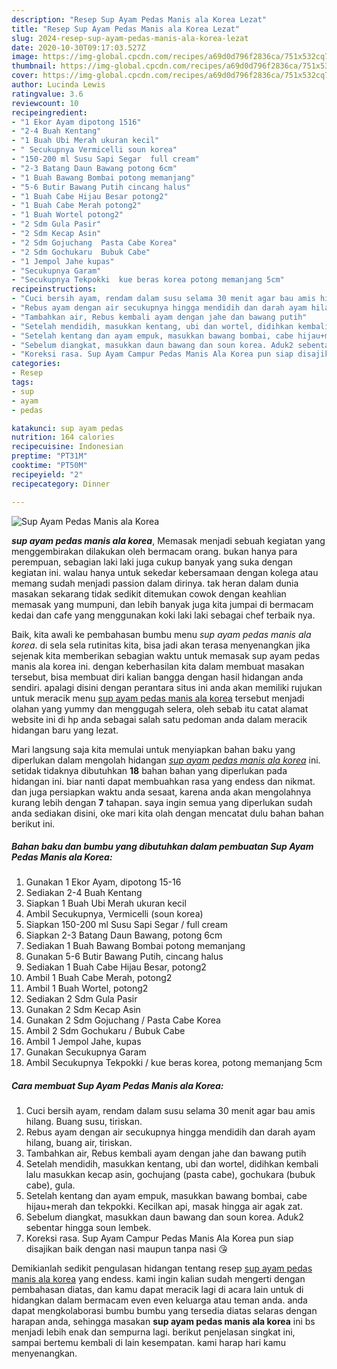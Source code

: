 ```yaml
---
description: "Resep Sup Ayam Pedas Manis ala Korea Lezat"
title: "Resep Sup Ayam Pedas Manis ala Korea Lezat"
slug: 2024-resep-sup-ayam-pedas-manis-ala-korea-lezat
date: 2020-10-30T09:17:03.527Z
image: https://img-global.cpcdn.com/recipes/a69d0d796f2836ca/751x532cq70/sup-ayam-pedas-manis-ala-korea-foto-resep-utama.jpg
thumbnail: https://img-global.cpcdn.com/recipes/a69d0d796f2836ca/751x532cq70/sup-ayam-pedas-manis-ala-korea-foto-resep-utama.jpg
cover: https://img-global.cpcdn.com/recipes/a69d0d796f2836ca/751x532cq70/sup-ayam-pedas-manis-ala-korea-foto-resep-utama.jpg
author: Lucinda Lewis
ratingvalue: 3.6
reviewcount: 10
recipeingredient:
- "1 Ekor Ayam dipotong 1516"
- "2-4 Buah Kentang"
- "1 Buah Ubi Merah ukuran kecil"
- " Secukupnya Vermicelli soun korea"
- "150-200 ml Susu Sapi Segar  full cream"
- "2-3 Batang Daun Bawang potong 6cm"
- "1 Buah Bawang Bombai potong memanjang"
- "5-6 Butir Bawang Putih cincang halus"
- "1 Buah Cabe Hijau Besar potong2"
- "1 Buah Cabe Merah potong2"
- "1 Buah Wortel potong2"
- "2 Sdm Gula Pasir"
- "2 Sdm Kecap Asin"
- "2 Sdm Gojuchang  Pasta Cabe Korea"
- "2 Sdm Gochukaru  Bubuk Cabe"
- "1 Jempol Jahe kupas"
- "Secukupnya Garam"
- "Secukupnya Tekpokki  kue beras korea potong memanjang 5cm"
recipeinstructions:
- "Cuci bersih ayam, rendam dalam susu selama 30 menit agar bau amis hilang. Buang susu, tiriskan."
- "Rebus ayam dengan air secukupnya hingga mendidih dan darah ayam hilang, buang air, tiriskan."
- "Tambahkan air, Rebus kembali ayam dengan jahe dan bawang putih"
- "Setelah mendidih, masukkan kentang, ubi dan wortel, didihkan kembali lalu masukkan kecap asin, gochujang (pasta cabe), gochukara (bubuk cabe), gula."
- "Setelah kentang dan ayam empuk, masukkan bawang bombai, cabe hijau+merah dan tekpokki. Kecilkan api, masak hingga air agak zat."
- "Sebelum diangkat, masukkan daun bawang dan soun korea. Aduk2 sebentar hingga soun lembek."
- "Koreksi rasa. Sup Ayam Campur Pedas Manis Ala Korea pun siap disajikan baik dengan nasi maupun tanpa nasi 😘"
categories:
- Resep
tags:
- sup
- ayam
- pedas

katakunci: sup ayam pedas 
nutrition: 164 calories
recipecuisine: Indonesian
preptime: "PT31M"
cooktime: "PT50M"
recipeyield: "2"
recipecategory: Dinner

---
```



![Sup Ayam Pedas Manis ala Korea](https://img-global.cpcdn.com/recipes/a69d0d796f2836ca/751x532cq70/sup-ayam-pedas-manis-ala-korea-foto-resep-utama.jpg)

<b><i>sup ayam pedas manis ala korea</i></b>, Memasak menjadi sebuah kegiatan yang menggembirakan dilakukan oleh bermacam orang. bukan hanya para perempuan, sebagian laki laki juga cukup banyak yang suka dengan kegiatan ini. walau hanya untuk sekedar kebersamaan dengan kolega atau memang sudah menjadi passion dalam dirinya. tak heran dalam dunia masakan sekarang tidak sedikit ditemukan cowok dengan keahlian memasak yang mumpuni, dan lebih banyak juga kita jumpai di bermacam kedai dan cafe yang menggunakan koki laki laki sebagai chef terbaik nya.



Baik, kita awali ke pembahasan bumbu menu <i>sup ayam pedas manis ala korea</i>. di sela sela rutinitas kita, bisa jadi akan terasa menyenangkan jika sejenak kita memberikan sebagian waktu untuk memasak sup ayam pedas manis ala korea ini. dengan keberhasilan kita dalam membuat masakan tersebut, bisa membuat diri kalian bangga dengan hasil hidangan anda sendiri. apalagi disini dengan perantara situs ini anda akan memiliki rujukan untuk meracik menu <u>sup ayam pedas manis ala korea</u> tersebut menjadi olahan yang yummy dan menggugah selera, oleh sebab itu catat alamat website ini di hp anda sebagai salah satu pedoman anda dalam meracik hidangan baru yang lezat.


Mari langsung saja kita memulai untuk menyiapkan bahan baku yang diperlukan dalam mengolah hidangan <u><i>sup ayam pedas manis ala korea</i></u> ini. setidak tidaknya dibutuhkan <b>18</b> bahan bahan yang diperlukan pada hidangan ini. biar nanti dapat membuahkan rasa yang endess dan nikmat. dan juga persiapkan waktu anda sesaat, karena anda akan mengolahnya kurang lebih dengan <b>7</b> tahapan. saya ingin semua yang diperlukan sudah anda sediakan disini, oke mari kita olah dengan mencatat dulu bahan bahan berikut ini.

<!--inarticleads1-->

##### Bahan baku dan bumbu yang dibutuhkan dalam pembuatan Sup Ayam Pedas Manis ala Korea:

1. Gunakan 1 Ekor Ayam, dipotong 15-16
1. Sediakan 2-4 Buah Kentang
1. Siapkan 1 Buah Ubi Merah ukuran kecil
1. Ambil  Secukupnya, Vermicelli (soun korea)
1. Siapkan 150-200 ml Susu Sapi Segar / full cream
1. Siapkan 2-3 Batang Daun Bawang, potong 6cm
1. Sediakan 1 Buah Bawang Bombai potong memanjang
1. Gunakan 5-6 Butir Bawang Putih, cincang halus
1. Sediakan 1 Buah Cabe Hijau Besar, potong2
1. Ambil 1 Buah Cabe Merah, potong2
1. Ambil 1 Buah Wortel, potong2
1. Sediakan 2 Sdm Gula Pasir
1. Gunakan 2 Sdm Kecap Asin
1. Gunakan 2 Sdm Gojuchang / Pasta Cabe Korea
1. Ambil 2 Sdm Gochukaru / Bubuk Cabe
1. Ambil 1 Jempol Jahe, kupas
1. Gunakan Secukupnya Garam
1. Ambil Secukupnya Tekpokki / kue beras korea, potong memanjang 5cm




<!--inarticleads2-->

##### Cara membuat Sup Ayam Pedas Manis ala Korea:

1. Cuci bersih ayam, rendam dalam susu selama 30 menit agar bau amis hilang. Buang susu, tiriskan.
1. Rebus ayam dengan air secukupnya hingga mendidih dan darah ayam hilang, buang air, tiriskan.
1. Tambahkan air, Rebus kembali ayam dengan jahe dan bawang putih
1. Setelah mendidih, masukkan kentang, ubi dan wortel, didihkan kembali lalu masukkan kecap asin, gochujang (pasta cabe), gochukara (bubuk cabe), gula.
1. Setelah kentang dan ayam empuk, masukkan bawang bombai, cabe hijau+merah dan tekpokki. Kecilkan api, masak hingga air agak zat.
1. Sebelum diangkat, masukkan daun bawang dan soun korea. Aduk2 sebentar hingga soun lembek.
1. Koreksi rasa. Sup Ayam Campur Pedas Manis Ala Korea pun siap disajikan baik dengan nasi maupun tanpa nasi 😘




Demikianlah sedikit pengulasan hidangan tentang resep <u>sup ayam pedas manis ala korea</u> yang endess. kami ingin kalian sudah mengerti dengan pembahasan diatas, dan kamu dapat meracik lagi di acara lain untuk di hidangkan dalam bermacam even even keluarga atau teman anda. anda dapat mengkolaborasi bumbu bumbu yang tersedia diatas selaras dengan harapan anda, sehingga masakan <b>sup ayam pedas manis ala korea</b> ini bs menjadi lebih enak dan sempurna lagi. berikut penjelasan singkat ini, sampai bertemu kembali di lain kesempatan. kami harap hari kamu menyenangkan.

